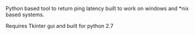 Python based tool to return ping latency built to work on windows and *nix based systems. 

Requires Tkinter gui and built for python 2.7
